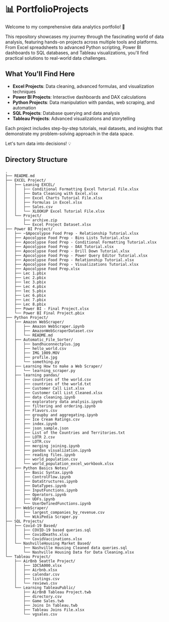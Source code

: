 # 📊 PortfolioProjects

Welcome to my comprehensive data analytics portfolio! 🚀

This repository showcases my journey through the fascinating world of data analysis, featuring hands-on projects across multiple tools and platforms. From Excel spreadsheets to advanced Python scripting, Power BI dashboards to SQL databases, and Tableau visualizations, you'll find practical solutions to real-world data challenges.

## What You'll Find Here

- **Excel Projects**: Data cleaning, advanced formulas, and visualization techniques
- **Power BI Projects**: Interactive dashboards and DAX calculations
- **Python Projects**: Data manipulation with pandas, web scraping, and automation
- **SQL Projects**: Database querying and data analysis
- **Tableau Projects**: Advanced visualizations and storytelling

Each project includes step-by-step tutorials, real datasets, and insights that demonstrate my problem-solving approach in the data space.

Let's turn data into decisions! 💡

## Directory Structure

```
.
├── README.md
├── EXCEL Project/
│   ├── Leaning EXCEL/
│   │   ├── Conditional Formatting Excel Tutorial File.xlsx
│   │   ├── Data Cleaning with Excel.xlsx
│   │   ├── Excel Charts Tutorial File.xlsx
│   │   ├── Formulas in Excel.xlsx
│   │   ├── Sales.csv
│   │   └── XLOOKUP Excel Tutorial File.xlsx
│   └── Project/
│       ├── archive.zip
│       └── Excel Project Dataset.xlsx
├── Power BI Project/
│   ├── ~$Apocolypse Food Prep - Relationship Tutorial.xlsx
│   ├── Apocolypse Food Prep - Bins Lists Tutorial.xlsx
│   ├── Apocolypse Food Prep - Conditional Formatting Tutorial.xlsx
│   ├── Apocolypse Food Prep - DAX Tutorial.xlsx
│   ├── Apocolypse Food Prep - Drill Down Tutorial.xlsx
│   ├── Apocolypse Food Prep - Power Query Editor Tutorial.xlsx
│   ├── Apocolypse Food Prep - Relationship Tutorial.xlsx
│   ├── Apocolypse Food Prep - Visualizations Tutorial.xlsx
│   ├── Apocolypse Food Prep.xlsx
│   ├── Lec 1.pbix
│   ├── Lec 2.pbix
│   ├── lec 3.pbix
│   ├── Lec 4.pbix
│   ├── lec 5.pbix
│   ├── Lec 6.pbix
│   ├── Lec 7.pbix
│   ├── Lec 8.pbix
│   ├── Power BI - Final Project.xlsx
│   └── Power BI Final Project.pbix
├── Python Project/
│   ├── Amazon WebScraper/
│   │   ├── Amazon WebScraper.ipynb
│   │   ├── AmazonWebScraperDataset.csv
│   │   └── README.md
│   ├── Automatic_File_Sorter/
│   │   ├── bandhuconnectplus.jpg
│   │   ├── hello_world.csv
│   │   ├── IMG_1009.MOV
│   │   ├── profile.jpg
│   │   └── something.py
│   ├── Learning How to make a Web Scraper/
│   │   └── learning_scraper.py
│   ├── learning pandas/
│   │   ├── countries of the world.csv
│   │   ├── countries of the world.txt
│   │   ├── Customer Call List.xlsx
│   │   ├── Customer Call List_Cleaned.xlsx
│   │   ├── data cleaning.ipynb
│   │   ├── exploratory data analysis.ipynb
│   │   ├── filtering and ordering.ipynb
│   │   ├── Flavors.csv
│   │   ├── groupby and aggregating.ipynb
│   │   ├── Ice Cream Ratings.csv
│   │   ├── index.ipynb
│   │   ├── json_sample.json
│   │   ├── List of the Countries and Territories.txt
│   │   ├── LOTR 2.csv
│   │   ├── LOTR.csv
│   │   ├── merging joining.ipynb
│   │   ├── pandas visualization.ipynb
│   │   ├── reading files.ipynb
│   │   ├── world_population.csv
│   │   └── world_population_excel_workbook.xlsx
│   ├── Python Basics Notes/
│   │   ├── Basic Syntax.ipynb
│   │   ├── ControlFlow.ipynb
│   │   ├── DataStructures.ipynb
│   │   ├── DataTypes.ipynb
│   │   ├── InputFunctions.ipynb
│   │   ├── Operators.ipynb
│   │   ├── UDFs.ipynb
│   │   └── UserDefinedFunctions.ipynb
│   ├── WebScraper/
│   │   ├── largest_companies_by_revenue.csv
│   │   └── WikiPedia Scraper.py
├── SQL Projects/
│   ├── Covid-19 Based/
│   │   ├── COVID-19 based queries.sql
│   │   ├── CovidDeaths.xlsx
│   │   └── CovidVaccinations.xlsx
│   └── NashvilleHousing Market Based/
│       ├── Nashville Housing Cleaned data queries.sql
│       └── Nashville Housing Data for Data Cleaning.xlsx
└── Tableau Project/
    ├── AirBnb Seattle Project/
    │   ├── 1DC5A000.xlsx
    │   ├── Airbnb.xlsx
    │   ├── calendar.csv
    │   ├── listings.csv
    │   └── reviews.csv
    └── Learning TableauPublic/
        ├── AirBnB Tableau Project.twb
        ├── directory.csv
        ├── Game Sales.twb
        ├── Joins In Tableau.twb
        ├── Tableau Joins File.xlsx
        └── vgsales.csv

```
